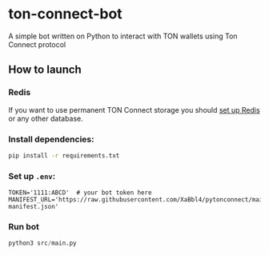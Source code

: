 # ton-connect-bot
A simple bot written on Python to interact with TON wallets using Ton Connect protocol

## How to launch

### Redis
If you want to use permanent TON Connect storage you should [set up Redis](https://redis.io/docs/getting-started/) or any other database.


### Install dependencies:

```bash
pip install -r requirements.txt
```

### Set up `.env`:

```dotenv
TOKEN='1111:ABCD'  # your bot token here
MANIFEST_URL='https://raw.githubusercontent.com/XaBbl4/pytonconnect/main/pytonconnect-manifest.json'
```

### Run bot

```python
python3 src/main.py
```
